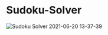 # Sudoku-Solver

![Sudoku Solver 2021-06-20 13-37-39](https://user-images.githubusercontent.com/57017872/122670861-c2671080-d1cc-11eb-934e-50efc75fc9a0.gif)
